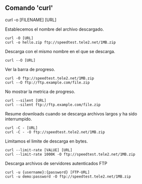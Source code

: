 ## Comando 'curl'

curl -o [FILENAME] [URL]

Establecemos el nombre del archivo descargado.

	curl -O [URL]
    curl -o hello.zip ftp://speedtest.tele2.net/1MB.zip

Descarga con el mismo nombre en el que se descarga.

	curl --O [URL]

Ver la barra de progreso.

    curl -O ftp://speedtest.tele2.net/1MB.zip
    curl --O ftp://ftp.example.com/file.zip

No mostrar la metrica de progreso.

	curl --silent [URL]
    curl --silent ftp://ftp.example.com/file.zip
    
Resume downloads cuando se descarga archivos largos y ha sido interrumpido.

	curl -C - [URL]
    curl -C - -O ftp://speedtest.tele2.net/1MB.zip

Limitamos el limite de descarga en bytes.

	curl --limit-rate [VALUE] [URL]
    curl --limit-rate 1000K -O ftp://speedtest.tele2.net/1MB.zip

Descarga archivos de servidores autenticados FTP

	curl -u {username}:{password} [FTP-URL]
    curl -u demo:password -O ftp://speedtest.tele2.net/1MB.zip
